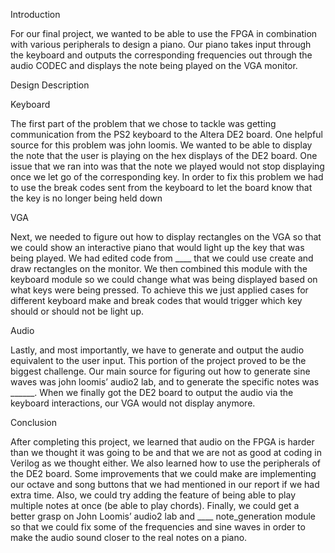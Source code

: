 Introduction

For our final project, we wanted to be able to use the FPGA in combination with various peripherals to design a piano. Our piano takes input through the keyboard and outputs the corresponding frequencies out through the audio CODEC and displays the note being played on the VGA monitor. 

Design Description

Keyboard

The first part of the problem that we chose to tackle was getting communication from the PS2 keyboard to the Altera DE2 board. One helpful source for this problem was john loomis. We wanted to be able to display the note that the user is playing on the hex displays of the DE2 board. One issue that we ran into was that the note we played would not stop displaying once we let go of the corresponding key. In order to fix this problem we had to use the break codes sent from the keyboard to let the board know that the key is no longer being held down

VGA

Next, we needed to figure out how to display rectangles on the VGA so that we could show an interactive piano that would light up the key that was being played. We had edited code from ____ that we could use create and draw rectangles on the monitor. We then combined this module with the keyboard module so we could change what was being displayed based on what keys were being pressed. To achieve this we just applied cases for different keyboard make and break codes that would trigger which key should or should not be light up.

Audio

Lastly, and most importantly, we have to generate and output the audio equivalent to the user input. This portion of the project proved to be the biggest challenge. Our main source for figuring out how to generate sine waves was john loomis’ audio2 lab, and to generate the specific notes was ______. When we finally got the DE2 board to output the audio via the keyboard interactions, our VGA would not display anymore.

Conclusion

After completing this project, we learned that audio on the FPGA is harder than we thought it was going to be and that we are not as good at coding in Verilog as we thought either. We also learned how to use the peripherals of the DE2 board. Some improvements that we could make are implementing our octave and song buttons that we had mentioned in our report if we had extra time. Also, we could try adding the feature of being able to play multiple notes at once (be able to play chords). Finally, we could get a better grasp on John Loomis’ audio2 lab and ____ note_generation module so that we could fix some of the frequencies and sine waves in order to make the audio sound closer to the real notes on a piano.
